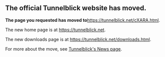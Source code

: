 ## The official Tunnelblick website has moved. ##

**The page you requested has moved to**<a href='https://tunnelblick.net/cXARA.html'><a href='https://tunnelblick.net/cXARA.html'>https://tunnelblick.net/cXARA.html</a></a>.

The new home page is at <a href='https://tunnelblick.net'><a href='https://tunnelblick.net'>https://tunnelblick.net</a></a>.

The new downloads page is at <a href='https://tunnelblick.net/downloads.html'><a href='https://tunnelblick.net/downloads.html'>https://tunnelblick.net/downloads.html</a></a>.

For more about the move, see <a href='https://tunnelblick.net/cNews.html#2015-07-23'>Tunnelblick's News page</a>.
